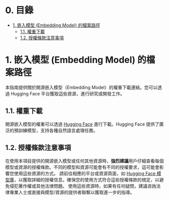 # 0. 目錄
- [1. 嵌入模型 (Embedding Model) 的檔案路徑](#1-嵌入模型-embedding-model-的檔案路徑)
  - [1.1. 權重下載](#11-權重下載)
  - [1.2. 授權條款注意事項](#12-授權條款注意事項)


# 1. 嵌入模型 (Embedding Model) 的檔案路徑
本指南提供關於開源嵌入模型（Embedding Model）的權重下載連結。您可以透過 Hugging Face 平台獲取這些資源，進行研究或開發工作。


## 1.1. 權重下載
開源嵌入模型的權重可以透過 [Hugging Face](https://huggingface.co/models) 進行下載。Hugging Face 提供了廣泛的預訓練模型，支持各種自然語言處理任務。


## 1.2. 授權條款注意事項
在使用本項目提供的開源嵌入模型或任何其他資源時，**強烈建議**用戶仔細查看每個模型或資源的授權條款。不同的模型和資源可能會有不同的授權要求，這可能會影響您使用這些資源的方式。
請前往相應的平台或資源頁面，如 [Hugging Face 模型庫](https://huggingface.co/models)，以獲取詳細的授權信息。確保您的使用方式符合這些授權條款的規定，以避免侵犯著作權或其他法律問題。
使用這些資源時，如果有任何疑問，建議咨詢法律專業人士或直接與模型/資源的提供者聯繫以獲取進一步的指導。
